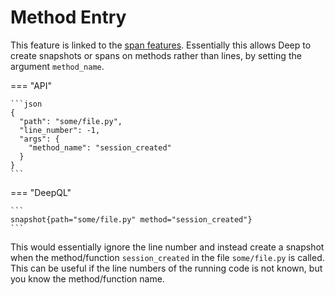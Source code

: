 # Method Entry

This feature is linked to the [span features](./traces.md). Essentially this allows Deep to create snapshots or spans on
methods rather than lines, by setting the argument `method_name`.

=== "API"

    ```json
    {
      "path": "some/file.py",
      "line_number": -1,
      "args": {
        "method_name": "session_created"
      }
    }
    ```

=== "DeepQL"

    ```
    snapshot{path="some/file.py" method="session_created"}
    ```

This would essentially ignore the line number and instead create a snapshot when the method/function `session_created`
in the file `some/file.py` is called. This can be useful if the line numbers of the running code is not known, but you
know the method/function name. 
